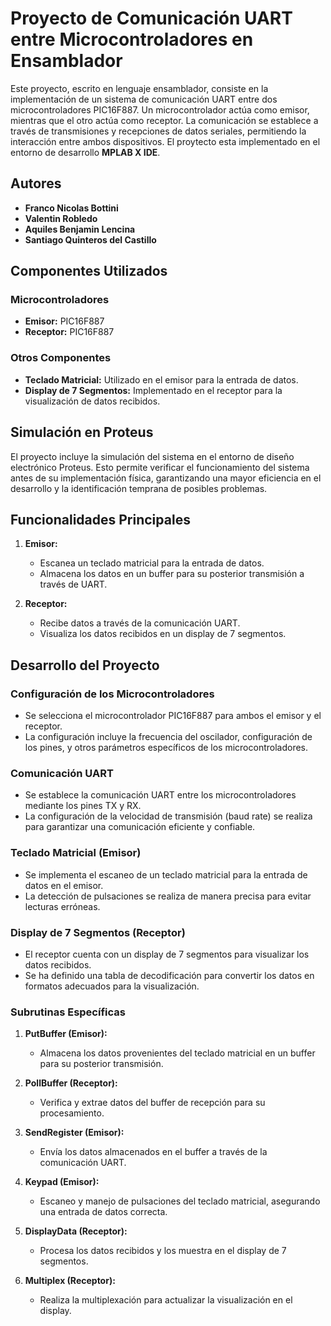 # Proyecto de Comunicación UART entre Microcontroladores en Ensamblador

Este proyecto, escrito en lenguaje ensamblador, consiste en la implementación de un sistema de comunicación UART entre dos microcontroladores PIC16F887. Un microcontrolador actúa como emisor, mientras que el otro actúa como receptor. La comunicación se establece a través de transmisiones y recepciones de datos seriales, permitiendo la interacción entre ambos dispositivos. El proytecto esta implementado en el entorno de desarrollo **MPLAB X IDE**.

## Autores
- **Franco Nicolas Bottini**
- **Valentin Robledo**
- **Aquiles Benjamin Lencina**
- **Santiago Quinteros del Castillo**

## Componentes Utilizados
### Microcontroladores
- **Emisor:** PIC16F887
- **Receptor:** PIC16F887

### Otros Componentes
- **Teclado Matricial:** Utilizado en el emisor para la entrada de datos.
- **Display de 7 Segmentos:** Implementado en el receptor para la visualización de datos recibidos.

## Simulación en Proteus
El proyecto incluye la simulación del sistema en el entorno de diseño electrónico Proteus. Esto permite verificar el funcionamiento del sistema antes de su implementación física, garantizando una mayor eficiencia en el desarrollo y la identificación temprana de posibles problemas.

## Funcionalidades Principales
1. **Emisor:**
   - Escanea un teclado matricial para la entrada de datos.
   - Almacena los datos en un buffer para su posterior transmisión a través de UART.

2. **Receptor:**
   - Recibe datos a través de la comunicación UART.
   - Visualiza los datos recibidos en un display de 7 segmentos.

## Desarrollo del Proyecto

### Configuración de los Microcontroladores
- Se selecciona el microcontrolador PIC16F887 para ambos el emisor y el receptor.
- La configuración incluye la frecuencia del oscilador, configuración de los pines, y otros parámetros específicos de los microcontroladores.

### Comunicación UART
- Se establece la comunicación UART entre los microcontroladores mediante los pines TX y RX.
- La configuración de la velocidad de transmisión (baud rate) se realiza para garantizar una comunicación eficiente y confiable.

### Teclado Matricial (Emisor)
- Se implementa el escaneo de un teclado matricial para la entrada de datos en el emisor.
- La detección de pulsaciones se realiza de manera precisa para evitar lecturas erróneas.

### Display de 7 Segmentos (Receptor)
- El receptor cuenta con un display de 7 segmentos para visualizar los datos recibidos.
- Se ha definido una tabla de decodificación para convertir los datos en formatos adecuados para la visualización.

### Subrutinas Específicas
1. **PutBuffer (Emisor):**
   - Almacena los datos provenientes del teclado matricial en un buffer para su posterior transmisión.

2. **PollBuffer (Receptor):**
   - Verifica y extrae datos del buffer de recepción para su procesamiento.

3. **SendRegister (Emisor):**
   - Envía los datos almacenados en el buffer a través de la comunicación UART.

4. **Keypad (Emisor):**
   - Escaneo y manejo de pulsaciones del teclado matricial, asegurando una entrada de datos correcta.

5. **DisplayData (Receptor):**
   - Procesa los datos recibidos y los muestra en el display de 7 segmentos.

6. **Multiplex (Receptor):**
   - Realiza la multiplexación para actualizar la visualización en el display.
